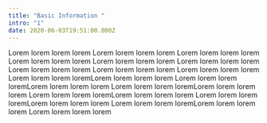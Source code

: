 ```yaml
---
title: "Basic Information "
intro: "1"
date: 2020-06-03T19:51:00.000Z
---
```

Lorem lorem lorem lorem Lorem lorem lorem lorem Lorem lorem lorem lorem Lorem lorem lorem lorem Lorem lorem lorem lorem Lorem lorem lorem lorem Lorem lorem lorem lorem Lorem lorem lorem lorem Lorem lorem lorem lorem Lorem lorem lorem loremLorem lorem lorem lorem Lorem lorem lorem loremLorem lorem lorem lorem Lorem lorem lorem loremLorem lorem lorem lorem Lorem lorem lorem loremLorem lorem lorem lorem Lorem lorem lorem loremLorem lorem lorem lorem Lorem lorem lorem loremLorem lorem lorem lorem Lorem lorem lorem lorem